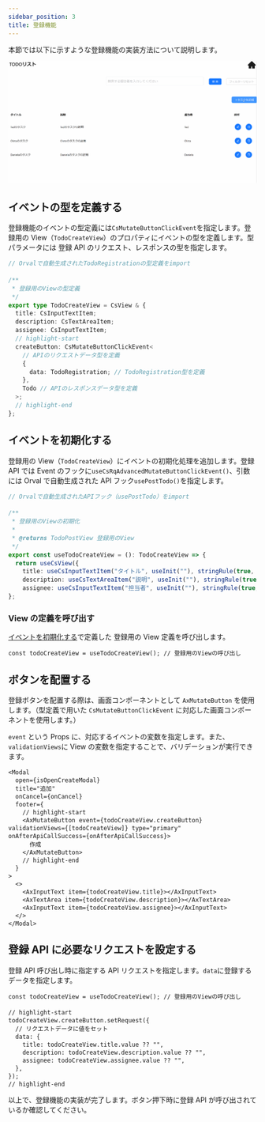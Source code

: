 ```yaml
---
sidebar_position: 3
title: 登録機能
---
```


本節では以下に示すような登録機能の実装方法について説明します。

![登録機能の画面](../../../static/img/crud-create.gif)

## イベントの型を定義する

登録機能のイベントの型定義には`CsMutateButtonClickEvent`を指定します。登録用の View（`TodoCreateView`）のプロパティにイベントの型を定義します。型パラメータには 登録 API のリクエスト、レスポンスの型を指定します。

```ts title="src/app/todo/page.view.ts"
// Orvalで自動生成されたTodoRegistrationの型定義をimport

/**
 * 登録用のViewの型定義
 */
export type TodoCreateView = CsView & {
  title: CsInputTextItem;
  description: CsTextAreaItem;
  assignee: CsInputTextItem;
  // highlight-start
  createButton: CsMutateButtonClickEvent<
    // APIのリクエストデータ型を定義
    {
      data: TodoRegistration; // TodoRegistration型を定義
    },
    Todo // APIのレスポンスデータ型を定義
  >;
  // highlight-end
};
```

## イベントを初期化する

登録用の View（`TodoCreateView`）にイベントの初期化処理を追加します。登録 API では Event のフックに`useCsRqAdvancedMutateButtonClickEvent()`、引数には Orval で自動生成された API フック`usePostTodo()`を指定します。

```ts title="src/app/todo/page.view.ts"
// Orvalで自動生成されたAPIフック（usePostTodo）をimport

/**
 * 登録用のViewの初期化
 *
 * @returns TodoPostView 登録用のView
 */
export const useTodoCreateView = (): TodoCreateView => {
  return useCsView({
    title: useCsInputTextItem("タイトル", useInit(""), stringRule(true, 1, 20), RW.Editable, "タイトルを入力してください"),
    description: useCsTextAreaItem("説明", useInit(""), stringRule(true, 1, 100), RW.Editable, "タスクの説明を入力してください"),
    assignee: useCsInputTextItem("担当者", useInit(""), stringRule(true, 1, 20), RW.Editable, "担当者を入力してください"),
};
```

### View の定義を呼び出す

[イベントを初期化する](./create-feature.md#イベントを初期化する)で定義した 登録用の View 定義を呼び出します。

```tsx title="src/app/todo/TodoCreateModal.tsx"
const todoCreateView = useTodoCreateView(); // 登録用のViewの呼び出し
```

## ボタンを配置する

登録ボタンを配置する際は、画面コンポーネントとして `AxMutateButton` を使用します。（型定義で用いた `CsMutateButtonClickEvent` に対応した画面コンポーネントを使用します。）

`event` という Props に、対応するイベントの変数を指定します。また、`validationViews`に View の変数を指定することで、バリデーションが実行できます。

```tsx title="src/app/todo/TodoCreateModal.tsx"
<Modal
  open={isOpenCreateModal}
  title="追加"
  onCancel={onCancel}
  footer={
    // highlight-start
    <AxMutateButton event={todoCreateView.createButton} validationViews={[todoCreateView]} type="primary" onAfterApiCallSuccess={onAfterApiCallSuccess}>
      作成
    </AxMutateButton>
    // highlight-end
  }
>
  <>
    <AxInputText item={todoCreateView.title}></AxInputText>
    <AxTextArea item={todoCreateView.description}></AxTextArea>
    <AxInputText item={todoCreateView.assignee}></AxInputText>
  </>
</Modal>
```

## 登録 API に必要なリクエストを設定する

登録 API 呼び出し時に指定する API リクエストを指定します。`data`に登録するデータを指定します。

```tsx title="src/app/todo/TodoCreateModal.tsx"
const todoCreateView = useTodoCreateView(); // 登録用のViewの呼び出し

// highlight-start
todoCreateView.createButton.setRequest({
  // リクエストデータに値をセット
  data: {
    title: todoCreateView.title.value ?? "",
    description: todoCreateView.description.value ?? "",
    assignee: todoCreateView.assignee.value ?? "",
  },
});
// highlight-end
```

以上で、登録機能の実装が完了します。ボタン押下時に登録 API が呼び出されているか確認してください。
